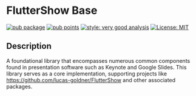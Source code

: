 # FlutterShow Base

[![pub package](https://img.shields.io/pub/v/fluttershow_base.svg)](https://pub.dev/packages/fluttershow_base)
[![pub points](https://img.shields.io/pub/points/fluttershow_base?color=2E8B57&label=pub%20points)](https://pub.dev/packages/fluttershow_base/score)
[![style: very good analysis](https://img.shields.io/badge/style-very_good_analysis-B22C89.svg)](https://pub.dev/packages/very_good_analysis)
[![License: MIT](https://img.shields.io/badge/License-MIT-yellow.svg)](https://opensource.org/licenses/MIT)

## Description

A foundational library that encompasses numerous common components found in presentation software such as Keynote and Google Slides. This library serves as a core implementation, supporting projects like https://github.com/lucas-goldner/FlutterShow and other associated packages.
